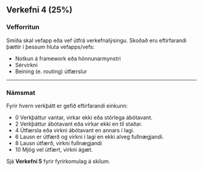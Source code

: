 ## Verkefni 4 (25%)

### Vefforritun 
Smíða skal vefapp eða vef útfrá verkefnalýsingu. Skoðað eru eftirfarandi þættir í þessum hluta vefapps/vefs:

- Notkun á framework eða hönnunarmynstri 
- Sérvirkni 
- Beining (e. routing) útfærslur

---

### Námsmat 
Fyrir hvern verkþátt er gefið eftirfarandi einkunn:

- 0	Verkþáttur vantar, virkar ekki eða stórlega ábótavant.
- 2	Verkþáttur ábótavant eða virkar ekki en til staðar.
- 4	Útfærsla eða virkni ábótavant en annars í lagi.
- 6	Lausn er útfærð og virkni í lagi en ekki alveg fullnægjandi.
- 8	Lausn útfærð, virkni fullnægjandi
- 10	Mjög vel útfært, virkni ágæt. 

Sjá **Verkefni 5** fyrir fyrirkomulag á skilum.
